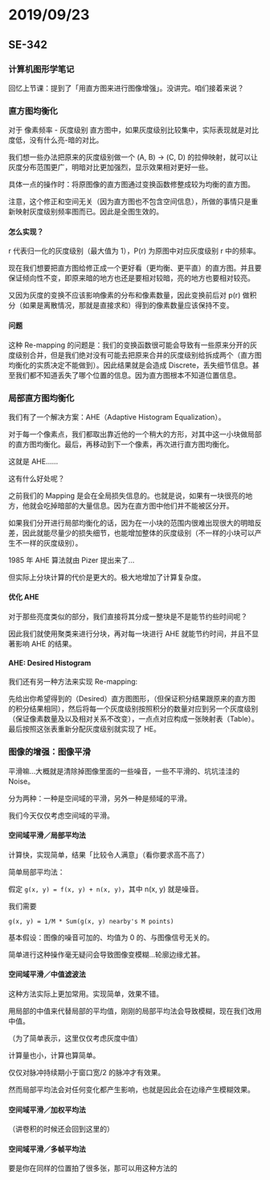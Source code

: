 # 2019/09/23

## SE-342

### 计算机图形学笔记

回忆上节课：提到了「用直方图来进行图像增强」。没讲完。咱们接着来说？

### 直方图均衡化

对于 像素频率 - 灰度级别 直方图中，如果灰度级别比较集中，实际表现就是对比度低，没有什么亮-暗的对比。

我们想一些办法把原来的灰度级别做一个 (A, B) -> (C, D) 的拉伸映射，就可以让灰度分布范围更广，明暗对比更加强烈，显示效果相对更好一些。

具体一点的操作时：将原图像的直方图通过变换函数修整成较为均衡的直方图。

注意，这个修正和空间无关（因为直方图也不包含空间信息），所做的事情只是重新映射灰度级别频率图而已。因此是全图生效的。

#### 怎么实现？

r 代表归一化的灰度级别（最大值为 1），P(r) 为原图中对应灰度级别 r 中的频率。

现在我们想要把直方图给修正成一个更好看（更均衡、更平直）的直方图。并且要保证倾向性不变，即原来暗的地方也还是要相对较暗，亮的地方也要相对较亮。

又因为灰度的变换不应该影响像素的分布和像素数量，因此变换前后对 p(r) 做积分（如果是离散情况，那就是直接求和）得到的像素数量应该保持不变。

#### 问题

这种 Re-mapping 的问题是：我们的变换函数很可能会导致有一些原来分开的灰度级别合并，但是我们绝对没有可能去把原来合并的灰度级别给拆成两个（直方图均衡化的实质决定不能做到）。因此结果就是会造成 Discrete，丢失细节信息。甚至我们都不知道丢失了哪个位置的信息。因为直方图根本不知道位置信息。

### 局部直方图均衡化

我们有了一个解决方案：AHE（Adaptive Histogram Equalization）。

对于每一个像素点，我们都取出靠近他的一个稍大的方形，对其中这一小块做局部的直方图均衡化。最后，再移动到下一个像素，再次进行直方图均衡化。

这就是 AHE……

这有什么好处呢？

之前我们的 Mapping 是会在全局损失信息的。也就是说，如果有一块很亮的地方，他就会吃掉暗部的大量信息。因为在直方图中他们并不能被区分开。

如果我们分开进行局部均衡化的话，因为在一小块的范围内很难出现很大的明暗反差，因此就能尽量少的损失细节，也能增加整体的灰度级别（不一样的小块可以产生不一样的灰度级别）。

1985 年 AHE 算法就由 Pizer 提出来了…

但实际上分块计算的代价是更大的。极大地增加了计算复杂度。

#### 优化 AHE

对于那些亮度类似的部分，我们直接将其分成一整块是不是能节约些时间呢？

因此我们就使用聚类来进行分块，再对每一块进行 AHE 就能节约时间，并且不显著影响 AHE 的结果。

#### AHE: Desired Histogram

我们还有另一种方法来实现 Re-mapping:

先给出你希望得到的（Desired）直方图图形，（但保证积分结果跟原来的直方图的积分结果相同），然后将每一个灰度级别按照积分的数量对应到另一个灰度级别（保证像素数量及以及相对关系不改变），一点点对应构成一张映射表（Table）。最后按照这张表重新分配灰度级别就实现了 HE。

### 图像的增强：图像平滑

平滑嘛…大概就是清除掉图像里面的一些噪音，一些不平滑的、坑坑洼洼的 Noise。

分为两种：一种是空间域的平滑，另外一种是频域的平滑。

我们今天仅仅考虑空间域的平滑。

#### 空间域平滑／局部平均法

计算快，实现简单，结果「比较令人满意」（看你要求高不高了）

简单局部平均法：

假定 `g(x, y) = f(x, y) + n(x, y)`，其中 n(x, y) 就是噪音。

我们需要

`g(x, y) = 1/M * Sum(g(x, y) nearby's M points)`

基本假设：图像的噪音可加的、均值为 0 的、与图像信号无关的。

简单进行这种操作毫无疑问会导致图像变模糊…轮廓边缘尤甚。

#### 空间域平滑／中值滤波法

这种方法实际上更加常用。实现简单，效果不错。

用局部的中值来代替局部的平均值，刚刚的局部平均法会导致模糊，现在我们改用中值。

（为了简单表示，这里仅仅考虑灰度中值）

计算量也小，计算也算简单。

仅仅对脉冲持续期小于窗口宽/2 的脉冲才有效果。

然而局部平均法会对任何变化都产生影响，也就是因此会在边缘产生模糊效果。

#### 空间域平滑／加权平均法

（讲卷积的时候还会回到这里的）

#### 空间域平滑／多帧平均法

要是你在同样的位置拍了很多张，那可以用这种方法的
